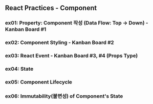 ## React Practices - Component

### ex01: Property: Component 작성 (Data Flow: Top -> Down) - Kanban Board #1
### ex02: Component Styling - Kanban Board #2
### ex03: React Event - Kanban Board #3, #4 (Props Type)
### ex04: State
### ex05: Component Lifecycle
### ex06: Immutability(불변성) of Component's State
